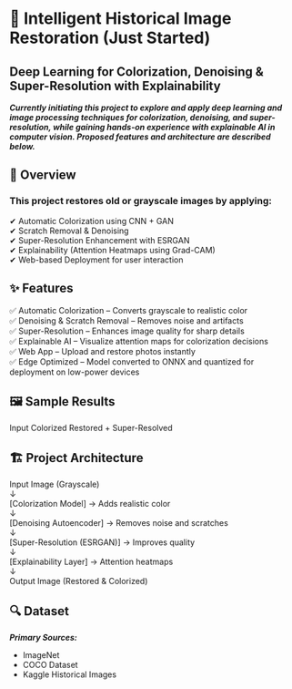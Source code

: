 
# **🌈 Intelligent Historical Image Restoration** (Just Started)
## Deep Learning for Colorization, Denoising & Super-Resolution with Explainability
***Currently initiating this project to explore and apply deep learning and image processing techniques for colorization, denoising, and super-resolution, while gaining hands-on experience with explainable AI in computer vision. Proposed features and architecture are described below.***
<!-- Add a sample result image here -->

## **📌 Overview**
### **This project restores old or grayscale images by applying:**
✔ Automatic Colorization using CNN + GAN  
✔ Scratch Removal & Denoising  
✔ Super-Resolution Enhancement with ESRGAN  
✔ Explainability (Attention Heatmaps using Grad-CAM)  
✔ Web-based Deployment for user interaction  

## **✨ Features**
✅ Automatic Colorization – Converts grayscale to realistic color  
✅ Denoising & Scratch Removal – Removes noise and artifacts  
✅ Super-Resolution – Enhances image quality for sharp details  
✅ Explainable AI – Visualize attention maps for colorization decisions  
✅ Web App – Upload and restore photos instantly  
✅ Edge Optimized – Model converted to ONNX and quantized for deployment on low-power devices  

## **🖼 Sample Results**
Input	Colorized	Restored + Super-Resolved

## **🏗 Project Architecture**
Input Image (Grayscale)  
    ↓  
[Colorization Model] → Adds realistic color  
    ↓  
[Denoising Autoencoder] → Removes noise and scratches  
    ↓  
[Super-Resolution (ESRGAN)] → Improves quality  
    ↓  
[Explainability Layer] → Attention heatmaps  
    ↓  
Output Image (Restored & Colorized)  


## **🔍 Dataset**
***Primary Sources:***
- ImageNet  
- COCO Dataset  
- Kaggle Historical Images  





